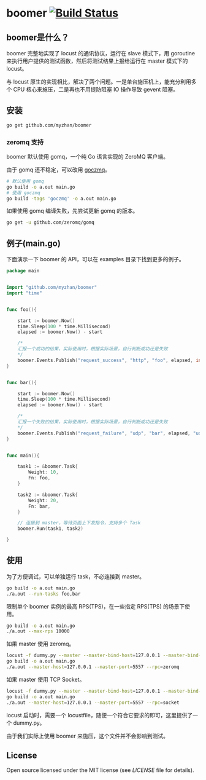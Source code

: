 # boomer [![Build Status](https://travis-ci.org/myzhan/boomer.svg?branch=master)](https://travis-ci.org/myzhan/boomer)

## boomer是什么？

boomer 完整地实现了 locust 的通讯协议，运行在 slave 模式下，用 goroutine 来执行用户提供的测试函数，然后将测试结果上报给运行在 master 模式下的 locust。

与 locust 原生的实现相比，解决了两个问题。一是单台施压机上，能充分利用多个 CPU 核心来施压，二是再也不用提防阻塞 IO 操作导致 gevent 阻塞。

## 安装

```bash
go get github.com/myzhan/boomer
```

### zeromq 支持
boomer 默认使用 gomq，一个纯 Go 语言实现的 ZeroMQ 客户端。

由于 gomq 还不稳定，可以改用 [goczmq](https://github.com/zeromq/goczmq)。

```bash
# 默认使用 gomq
go build -o a.out main.go
# 使用 goczmq
go build -tags 'goczmq' -o a.out main.go
```

如果使用 gomq 编译失败，先尝试更新 gomq 的版本。

```bash
go get -u github.com/zeromq/gomq
```

## 例子(main.go)
下面演示一下 boomer 的 API，可以在 examples 目录下找到更多的例子。

```go
package main


import "github.com/myzhan/boomer"
import "time"


func foo(){

    start := boomer.Now()
    time.Sleep(100 * time.Millisecond)
    elapsed := boomer.Now() - start

    /*
    汇报一个成功的结果，实际使用时，根据实际场景，自行判断成功还是失败
    */
    boomer.Events.Publish("request_success", "http", "foo", elapsed, int64(10))
}


func bar(){

    start := boomer.Now()
    time.Sleep(100 * time.Millisecond)
    elapsed := boomer.Now() - start

    /*
    汇报一个失败的结果，实际使用时，根据实际场景，自行判断成功还是失败
    */
    boomer.Events.Publish("request_failure", "udp", "bar", elapsed, "udp error")
}


func main(){

    task1 := &boomer.Task{
        Weight: 10,
        Fn: foo,
    }

    task2 := &boomer.Task{
        Weight: 20,
        Fn: bar,
    }

    // 连接到 master，等待页面上下发指令，支持多个 Task
    boomer.Run(task1, task2)

}
```

## 使用

为了方便调试，可以单独运行 task，不必连接到 master。

```bash
go build -o a.out main.go
./a.out --run-tasks foo,bar
```

限制单个 boomer 实例的最高 RPS(TPS)，在一些指定 RPS(TPS) 的场景下使用。
```bash
go build -o a.out main.go
./a.out --max-rps 10000
```

如果 master 使用 zeromq。

```bash
locust -f dummy.py --master --master-bind-host=127.0.0.1 --master-bind-port=5557
go build -o a.out main.go
./a.out --master-host=127.0.0.1 --master-port=5557 --rpc=zeromq
```

如果 master 使用 TCP Socket。

```bash
locust -f dummy.py --master --master-bind-host=127.0.0.1 --master-bind-port=5557
go build -o a.out main.go
./a.out --master-host=127.0.0.1 --master-port=5557 --rpc=socket
```

locust 启动时，需要一个 locustfile，随便一个符合它要求的即可，这里提供了一个 dummy.py。

由于我们实际上使用 boomer 来施压，这个文件并不会影响到测试。

## License

Open source licensed under the MIT license (see _LICENSE_ file for details).
